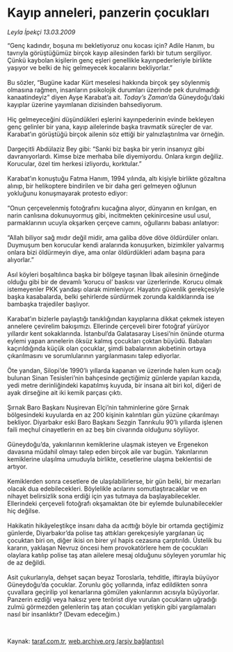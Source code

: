 # Kayıp anneleri, panzerin çocukları

*Leyla İpekçi 13.03.2009*

<div class="taraf_structure_2col_1zq">
<div class="margen_n">



 <p>“Genç kadındır, boşuna mı bekletiyoruz onu kocası için? Adile Hanım, bu tavrıyla görüştüğümüz birçok kayıp ailesinden farklı bir tutum sergiliyor. Çünkü kaybolan kişilerin genç eşleri genellikle kayınpederleriyle birlikte yaşıyor ve belki de hiç gelmeyecek kocalarını bekliyorlar.” <br/><br/>Bu sözler, “Bugüne kadar Kürt meselesi hakkında birçok şey söylenmiş olmasına rağmen, insanların psikolojik durumları üzerinde pek durulmadığı kanaatindeyiz” diyen Ayşe Karabat’a ait. <i>Today’s Zaman</i>’da Güneydoğu’daki kayıplar üzerine yayımlanan dizisinden bahsediyorum. <br/><br/>Hiç gelmeyeceğini düşündükleri eşlerini kayınpederinin evinde bekleyen genç gelinler bir yana, kayıp ailelerinde başka travmatik süreçler de var. Karabat’ın görüştüğü birçok ailenin söz ettiği bir yalnızlaştırılma var örneğin. <br/><br/>Dargeçitli Abdülaziz Bey gibi: “Sanki biz başka bir yerin insanıyız gibi davranıyorlardı. Kimse bize merhaba bile diyemiyordu. Onlara kırgın değiliz. Korucular, özel tim herkesi izliyordu, korktular.” <br/><br/>Karabat’ın konuştuğu Fatma Hanım, 1994 yılında, altı kişiyle birlikte gözaltına alınıp, bir helikoptere bindirilen ve bir daha geri gelmeyen oğlunun yokluğunu konuşmayarak protesto ediyor: <br/><br/>“Onun çerçevelenmiş fotoğrafını kucağına alıyor, dünyanın en kırılgan, en narin canlısına dokunuyormuş gibi, incitmekten çekinircesine usul usul, parmaklarının ucuyla okşarken çerçeve camını, oğullarını babası anlatıyor: <br/><br/>“Allah biliyor sağ mıdır değil midir, ama galiba döve döve öldürdüler onları. Duymuşum ben korucular kendi aralarında konuşurken, bizimkiler yalvarmış onlara bizi öldürmeyin diye, ama onlar öldürdükleri adam başına para alıyorlar.” <br/><br/>Asıl köyleri boşaltılınca başka bir bölgeye taşınan İlbak ailesinin örneğinde olduğu gibi bir de devamlı ‘korucu ol’ baskısı var üzerlerinde. Korucu olmak istemeyenler PKK yandaşı olarak mimleniyor. Hayatını güvenlik gerekçesiyle başka kasabalarda, belki şehirlerde sürdürmek zorunda kaldıklarında ise bambaşka trajediler başlıyor. <br/><br/>Karabat’ın bizlerle paylaştığı tanıklığından kayıplarına dikkat çekmek isteyen annelere çevirelim bakışımızı. Ellerinde çerçeveli birer fotoğraf yürüyor yıllardır kent sokaklarında. İstanbul’da Galatasaray Lisesi’nin önünde oturma eylemi yapan annelerin öksüz kalmış çocukları çoktan büyüdü. Babaları kaçırıldığında küçük olan çocuklar, şimdi babalarının akıbetinin ortaya çıkarılmasını ve sorumlularının yargılanmasını talep ediyorlar. <br/><br/>Öte yandan, Silopi’de 1990’lı yıllarda kapanan ve üzerinde halen kum ocağı bulunan Sinan Tesisleri’nin bahçesinde geçtiğimiz günlerde yapılan kazıda, yedi metre derinliğindeki kapatılmış kuyuda, bir insana ait biri kol, diğeri de ayak dirseğine ait iki kemik parçası çıktı. <br/><br/>Şırnak Baro Başkanı Nuşirevan Elçi’nin tahminlerine göre Şırnak bölgesindeki kuyularda en az 200 kişinin kalıntıları gün yüzüne çıkarılmayı bekliyor. Diyarbakır eski Baro Başkanı Sezgin Tanrıkulu 90’lı yıllarda işlenen faili meçhul cinayetlerin en az beş bin civarında olduğunu söylüyor. <br/><br/>Güneydoğu’da, yakınlarının kemiklerine ulaşmak isteyen ve Ergenekon davasına müdahil olmayı talep eden birçok aile var bugün. Yakınlarının kemiklerine ulaşılma umuduyla birlikte, cesetlerine ulaşma beklentisi de artıyor. <br/><br/>Kemiklerden sonra cesetlere de ulaşılabilirlerse, bir gün belki, bir mezarları olacak dua edebilecekleri. Böylelikle acılarını somutlaştıracaklar ve en nihayet belirsizlik sona erdiği için yas tutmaya da başlayabilecekler. Ellerindeki çerçeveli fotoğrafı okşamaktan öte bir eylemde bulunabilecekler hiç değilse. <br/><br/>Hakikatin hikâyeleştikçe insanı daha da acıttığı böyle bir ortamda geçtiğimiz günlerde, Diyarbakır’da polise taş attıkları gerekçesiyle yargılanan üç çocuktan biri on, diğer ikisi on birer yıl hapis cezasına çarptırıldı. Üstelik bu kararın, yaklaşan Nevruz öncesi hem provokatörlere hem de çocukları olaylara katılıp polise taş atan ailelere mesaj olduğunu söyleyen yorumlar hiç de az değildi. <br/><br/>Asit çukurlarıyla, dehşet saçan beyaz Toroslarla, tehditle, iftirayla büyüyor Güneydoğu’da çocuklar. Zorunlu göç yollarında, infaz edildikten sonra çuvallara geçirilip yol kenarlarına gömülen yakınlarının acısıyla büyüyorlar. Panzerin ezdiği veya haksız yere terörist diye vurulan çocukların uğradığı zulmü görmezden gelenlerin taş atan çocukları yetişkin gibi yargılamaları nasıl bir insanlıktır? (Devam edeceğim.)</p>

<br/>


<div id="taraf_not">
</div>

</div>


</div>

Kaynak: [taraf.com.tr](http://www.taraf.com.tr:80/makale/4468.htm), [web.archive.org (arşiv bağlantısı)](http://web.archive.org/web/20090524024414/http://www.taraf.com.tr:80/makale/4468.htm)
